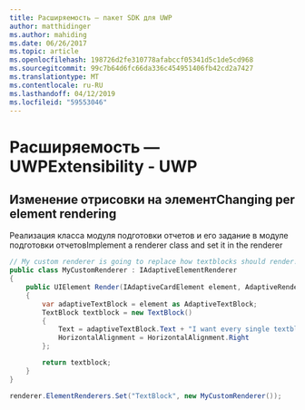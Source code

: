 ```yaml
---
title: Расширяемость — пакет SDK для UWP
author: matthidinger
ms.author: mahiding
ms.date: 06/26/2017
ms.topic: article
ms.openlocfilehash: 198726d2fe310778afabccf05341d5c1de5cd968
ms.sourcegitcommit: 99c7b64d6fc66da336c454951406fb42cd2a7427
ms.translationtype: MT
ms.contentlocale: ru-RU
ms.lasthandoff: 04/12/2019
ms.locfileid: "59553046"
---
```

# <a name="extensibility---uwp"></a><span data-ttu-id="7d37f-102">Расширяемость — UWP</span><span class="sxs-lookup"><span data-stu-id="7d37f-102">Extensibility - UWP</span></span>

## <a name="changing-per-element-rendering"></a><span data-ttu-id="7d37f-103">Изменение отрисовки на элемент</span><span class="sxs-lookup"><span data-stu-id="7d37f-103">Changing per element rendering</span></span>

<span data-ttu-id="7d37f-104">Реализация класса модуля подготовки отчетов и его задание в модуле подготовки отчетов</span><span class="sxs-lookup"><span data-stu-id="7d37f-104">Implement a renderer class and set it in the renderer</span></span>

```csharp
// My custom renderer is going to replace how textblocks should render!
public class MyCustomRenderer : IAdaptiveElementRenderer
{
    public UIElement Render(IAdaptiveCardElement element, AdaptiveRenderContext context)
    {
        var adaptiveTextBlock = element as AdaptiveTextBlock;
        TextBlock textblock = new TextBlock()
        {
            Text = adaptiveTextBlock.Text + "I want every single textblock to append this text, and it should be aligned to the right!",
            HorizontalAlignment = HorizontalAlignment.Right
        };

        return textblock;
    }
}

renderer.ElementRenderers.Set("TextBlock", new MyCustomRenderer());
```